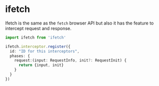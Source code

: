 # ifetch
Ifetch is the same as the `fetch` browser API but also it has the feature to intercept request and response.

```typescript
import ifetch from 'ifetch'

ifetch.interceptor.register({
  id: "ID for this interceptors",
  phases: {
    request:(input: RequestInfo, init?: RequestInit) {
      return {input, init}
    }
  }
})
```
